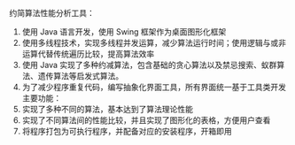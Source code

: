 约简算法性能分析工具：
1. 使用 Java  语言开发，使用 Swing  框架作为桌面图形化框架
2. 使用多线程技术，实现多线程并发运算，减少算法运行时间；使用逻辑与或非运算代替传统遍历比较，提高算法效率
3. 使用 Java  实现了多种约减算法，包含基础的贪心算法以及禁忌搜索、蚁群算法、遗传算法等启发式算法。
4. 为了减少程序重复代码，编写抽象化界面工具，所有界面统一基于工具类开发
主要功能：
1. 实现了多种不同的算法，基本达到了算法理论性能
2. 实现了不同算法间的性能比较，并且实现了图形化的表格，方便用户查看
3. 将程序打包为可执行程序，并配备对应的安装程序，开箱即用
